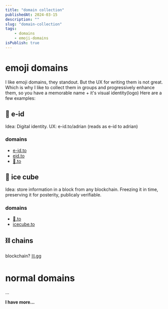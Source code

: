 ```yaml
---
title: "domain collection"
publishedAt: 2024-03-15
description: ""
slug: "domain-collection"
tags:
    - domains
    - emoji-domains
isPublish: true
---
```

# emoji domains
I like emoji domains, they standout.
But the UX for writing them is not great. Which is why I like to collect them in groups and progressively enhance them, so you have a memorable name + it's visual identity(logo)
Here are a few examples:
## 👤️ e-id
Idea: Digital identity.
UX: e-id.to/adrian (reads as e-id to adrian)
### domains
  - [e-id.to](https://e-id.to)
  - [eid.to](https://eid.to)
  - [👤️️.to](https://👤️️.to)
## 🧊 ice cube
Idea: store information in a block from any blockchain. Freezing it in time, preserving it for posterity, publicaly verifiable.
### domains
  - [🧊️.to](https://🧊️.to)
  - [icecube.to](https://icecube.to)
## ⛓️ chains
blockchain?
[⛓️.gg](https://⛓️.gg)

# normal domains
...

__I have more...__